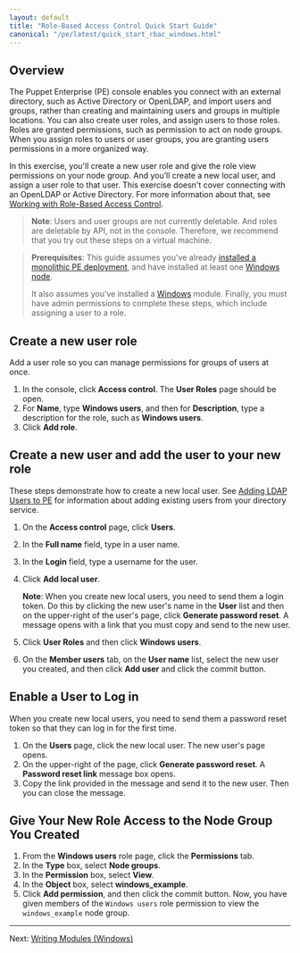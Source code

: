 ```yaml
---
layout: default
title: "Role-Based Access Control Quick Start Guide"
canonical: "/pe/latest/quick_start_rbac_windows.html"
---
```


## Overview

The Puppet Enterprise (PE) console enables you connect with an external directory, such as Active Directory or OpenLDAP, and import users and groups, rather than creating and maintaining users and groups in multiple locations. You can also create user roles, and assign users to those roles. Roles are granted permissions, such as permission to act on node groups. When you assign roles to users or user groups, you are granting users permissions in a more organized way.

In this exercise, you'll create a new user role and give the role view permissions on your node group. And you’ll create a new local user, and assign a user role to that user.  This exercise doesn't cover connecting with an OpenLDAP or Active Directory. For more information about that, see [Working with Role-Based Access Control](./rbac_intro.html).

>**Note**: Users and user groups are not currently deletable. And roles are deletable by API, not in the console. Therefore, we recommend that you try out these steps on a virtual machine.

[assign_rule]: ./images/quick/assign_rule.png

> **Prerequisites**: This guide assumes you've already [installed a monolithic PE deployment](./quick_start_install_mono.html), and have installed at least one [Windows node](./quick_start_install_agents_windows.html).
>
> It also assumes you’ve installed a [Windows](./quick_start_module_install_windows.html) module. Finally, you must have admin permissions to complete these steps, which include assigning a user to a role.


## Create a new user role

Add a user role so you can manage permissions for groups of users at once.

1. In the console, click **Access control**. The **User Roles** page should be open.
2. For **Name**, type __Windows users__, and then for **Description**, type a description for the role, such as __Windows users__.
3. Click **Add role**.

## Create a new user and add the user to your new role

These steps demonstrate how to create a new local user. See [Adding LDAP Users to PE](./rbac_user_roles.html#adding-ldap-users-to-pe) for information about adding existing users from your directory service.

1. On the **Access control** page, click **Users**.
2. In the **Full name** field, type in a user name.
3. In the **Login** field, type a username for the user.
4. Click **Add local user**.

	**Note**: When you create new local users, you need to send them a login token. Do this by clicking the new user's name in the **User** list and then on the upper-right of the user's page, click **Generate password reset**. A message opens with a link that you must copy and send to the new user.

5. Click **User Roles** and then click **Windows users**.
6. On the **Member users** tab, on the **User name** list, select the new user you created, and then click **Add user** and click the commit button.

## Enable a User to Log in
When you create new local users, you need to send them a password reset token so that they can log in for the first time.

1. On the **Users** page, click the new local user.
The new user's page opens.
2. On the upper-right of the page, click **Generate password reset**. A **Password reset link** message box opens.
3. Copy the link provided in the message and send it to the new user. Then you can close the message.

## Give Your New Role Access to the Node Group You Created

1. From the **Windows users** role page, click the **Permissions** tab.
2. In the **Type** box, select **Node groups**.
3. In the **Permission** box, select **View**.
4. In the **Object** box, select **windows_example**.
5. Click **Add permission**, and then click the commit button.
Now, you have given members of the `Windows users` role permission to view the `windows_example` node group.


----------

Next: [Writing Modules (Windows)](./quick_start_module_install_windows.html)